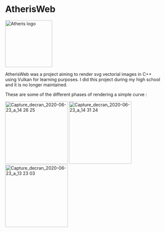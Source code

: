 # AtherisWeb

<img alt="Atheris logo" src="https://user-images.githubusercontent.com/43089275/54953295-2fd15b80-4f48-11e9-8433-73462d9b6cba.png" width="150px">

AtherisWeb was a project aiming to render svg vectorial images in C++ using Vulkan for learning purposes.
I did this project during my high school and it is no longer maintained.

These are some of the different phases of rendering a simple curve :

<img height="200" alt="Capture_decran_2020-06-23_a_14 26 25" src="https://github.com/user-attachments/assets/ce3a02db-f079-4469-9b87-58c536983487">

<img height="200" alt="Capture_decran_2020-06-23_a_14 31 24" src="https://github.com/user-attachments/assets/4b391f6e-3cb4-46f8-90b8-e2044a827e10">

<img height="200" alt="Capture_decran_2020-06-23_a_13 23 03" src="https://github.com/user-attachments/assets/5e70a344-1501-4333-9fe6-22e9c9da87a7">
